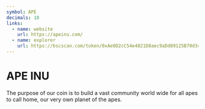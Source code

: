 ```yaml
---
symbol: APE
decimals: 18
links:
  - name: website
    url: https://apeinu.com/
  - name: explorer
    url: https://bscscan.com/token/0xAe0D2cC54e4821D8aec9aDd89125B70d34Ac906e
---
```


# APE INU

The purpose of our coin is to build a vast community world wide for all apes to call home, our very own planet of the apes.
